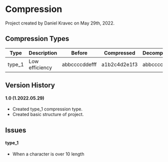# Compression
Project created by Daniel Kravec on May 29th, 2022.

## Compression Types
| Type | Description | Before | Compressed | Decompressed |
| - | - | - | - | - |
| type_1 | Low efficiency | abbccccddefff | a1b2c4d2e1f3 | abbccccddefff |

## Version History

#### 1.0 (1.2022.05.29)
- Created type_1 compression type.
- Created basic structure of project. 

## Issues

#### type_1
- When a character is over 10 length